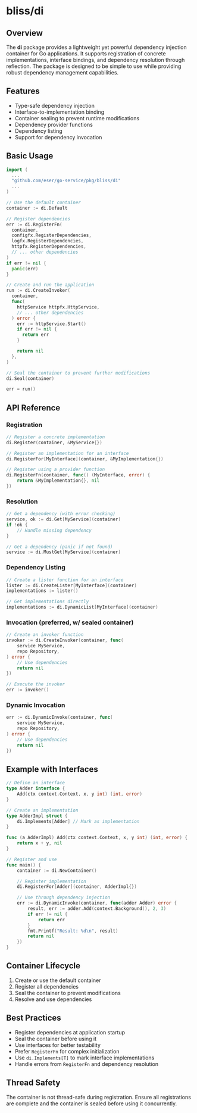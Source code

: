 # bliss/di

## Overview

The **di** package provides a lightweight yet powerful dependency injection
container for Go applications. It supports registration of concrete
implementations, interface bindings, and dependency resolution through
reflection. The package is designed to be simple to use while providing robust
dependency management capabilities.

## Features

- Type-safe dependency injection
- Interface-to-implementation binding
- Container sealing to prevent runtime modifications
- Dependency provider functions
- Dependency listing
- Support for dependency invocation

## Basic Usage

```go
import (
  ...
  "github.com/eser/go-service/pkg/bliss/di"
  ...
)

// Use the default container
container := di.Default

// Register dependencies
err := di.RegisterFn(
  container,
  configfx.RegisterDependencies,
  logfx.RegisterDependencies,
  httpfx.RegisterDependencies,
  // ... other dependencies
)
if err != nil {
  panic(err)
}

// Create and run the application
run := di.CreateInvoker(
  container,
  func(
    httpService httpfx.HttpService,
    // ... other dependencies
  ) error {
    err := httpService.Start()
    if err != nil {
      return err
    }

    return nil
  },
)

// Seal the container to prevent further modifications
di.Seal(container)

err = run()
```

## API Reference

### Registration

```go
// Register a concrete implementation
di.Register(container, &MyService{})

// Register an implementation for an interface
di.RegisterFor[MyInterface](container, &MyImplementation{})

// Register using a provider function
di.RegisterFn(container, func() (MyInterface, error) {
    return &MyImplementation{}, nil
})
```

### Resolution

```go
// Get a dependency (with error checking)
service, ok := di.Get[MyService](container)
if !ok {
    // Handle missing dependency
}

// Get a dependency (panic if not found)
service := di.MustGet[MyService](container)
```

### Dependency Listing

```go
// Create a lister function for an interface
lister := di.CreateLister[MyInterface](container)
implementations := lister()

// Get implementations directly
implementations := di.DynamicList[MyInterface](container)
```

### Invocation (preferred, w/ sealed container)

```go
// Create an invoker function
invoker := di.CreateInvoker(container, func(
    service MyService,
    repo Repository,
) error {
    // Use dependencies
    return nil
})

// Execute the invoker
err := invoker()
```

### Dynamic Invocation

```go
err := di.DynamicInvoke(container, func(
    service MyService,
    repo Repository,
) error {
    // Use dependencies
    return nil
})
```

## Example with Interfaces

```go
// Define an interface
type Adder interface {
    Add(ctx context.Context, x, y int) (int, error)
}

// Create an implementation
type AdderImpl struct {
    di.Implements[Adder] // Mark as implementation
}

func (a AdderImpl) Add(ctx context.Context, x, y int) (int, error) {
    return x + y, nil
}

// Register and use
func main() {
    container := di.NewContainer()

    // Register implementation
    di.RegisterFor[Adder](container, AdderImpl{})

    // Use through dependency injection
    err := di.DynamicInvoke(container, func(adder Adder) error {
        result, err := adder.Add(context.Background(), 2, 3)
        if err != nil {
            return err
        }
        fmt.Printf("Result: %d\n", result)
        return nil
    })
}
```

## Container Lifecycle

1. Create or use the default container
2. Register all dependencies
3. Seal the container to prevent modifications
4. Resolve and use dependencies

## Best Practices

- Register dependencies at application startup
- Seal the container before using it
- Use interfaces for better testability
- Prefer `RegisterFn` for complex initialization
- Use `di.Implements[T]` to mark interface implementations
- Handle errors from `RegisterFn` and dependency resolution

## Thread Safety

The container is not thread-safe during registration. Ensure all registrations
are complete and the container is sealed before using it concurrently.
